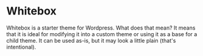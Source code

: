 # Whitebox

Whitebox is a starter theme for Wordpress. What does that mean? It means that it is ideal for modifying it into a custom theme or using it as a base for a child theme. It can be used as-is, but it may look a little plain (that's intentional).
